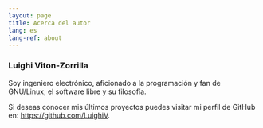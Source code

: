 ```yaml
---
layout: page
title: Acerca del autor
lang: es
lang-ref: about
---
```


### Luighi Viton-Zorrilla

Soy ingeniero electrónico, aficionado a la programación y fan de GNU/Linux, el
software libre y su filosofía.

Si deseas conocer mis últimos proyectos puedes visitar mi perfil de GitHub en:
<https://github.com/LuighiV>.
